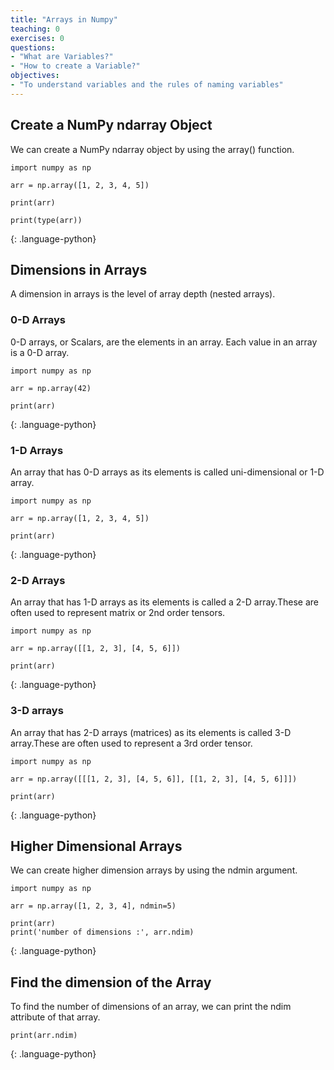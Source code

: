 ```yaml
---
title: "Arrays in Numpy"
teaching: 0
exercises: 0
questions:
- "What are Variables?"
- "How to create a Variable?"
objectives:
- "To understand variables and the rules of naming variables"
---
```


## Create a NumPy ndarray Object
We can create a NumPy ndarray object by using the array() function.

~~~
import numpy as np

arr = np.array([1, 2, 3, 4, 5])

print(arr)

print(type(arr))
~~~
{: .language-python}



## Dimensions in Arrays

A dimension in arrays is the level of array depth (nested arrays).

### 0-D Arrays
0-D arrays, or Scalars, are the elements in an array. Each value in an array is a 0-D array.
~~~
import numpy as np

arr = np.array(42)

print(arr)
~~~
{: .language-python}

### 1-D Arrays
An array that has 0-D arrays as its elements is called uni-dimensional or 1-D array.

~~~
import numpy as np

arr = np.array([1, 2, 3, 4, 5])

print(arr)
~~~
{: .language-python}

### 2-D Arrays
An array that has 1-D arrays as its elements is called a 2-D array.These are often used to represent matrix or 2nd order tensors.
 ~~~
 import numpy as np

arr = np.array([[1, 2, 3], [4, 5, 6]])

print(arr)
 ~~~
{: .language-python}

### 3-D arrays
An array that has 2-D arrays (matrices) as its elements is called 3-D array.These are often used to represent a 3rd order tensor.
~~~
import numpy as np

arr = np.array([[[1, 2, 3], [4, 5, 6]], [[1, 2, 3], [4, 5, 6]]])

print(arr)
~~~
{: .language-python}

## Higher Dimensional Arrays

We can create higher dimension arrays by using the ndmin argument.

~~~
import numpy as np

arr = np.array([1, 2, 3, 4], ndmin=5)

print(arr)
print('number of dimensions :', arr.ndim)
~~~
{: .language-python}

## Find the dimension of the Array

To find the number of dimensions of an array, we can print the ndim attribute of that array.

~~~
print(arr.ndim)
~~~
{: .language-python}
